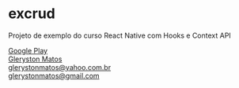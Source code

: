 # excrud
Projeto de exemplo do curso React Native com Hooks e Context API

<a href="https://play.google.com/store/apps/details?id=com.excrud" target="_blank">Google Play</a><br/>
<a href="https://www.linkedin.com/in/glerystonmatos/" target="_blank">Gleryston Matos</a><br/>
glerystonmatos@yahoo.com.br<br/>
glerystonmatos@gmail.com<br/>
